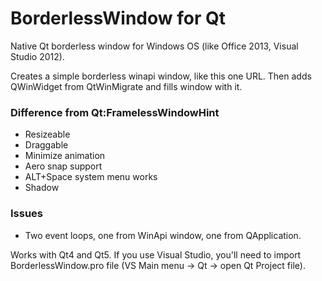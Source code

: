 # BorderlessWindow for Qt
Native Qt borderless window for Windows OS (like Office 2013, Visual Studio 2012).

Creates a simple borderless winapi window, like this one URL. Then adds QWinWidget from QtWinMigrate and fills window with it.

### Difference from Qt:FramelessWindowHint
* Resizeable
* Draggable
* Minimize animation
* Aero snap support
* ALT+Space system menu works
* Shadow

### Issues
* Two event loops, one from WinApi window, one from QApplication.



Works with Qt4 and Qt5. 
If you use Visual Studio, you'll need to import BorderlessWindow.pro file (VS Main menu -> Qt -> open Qt Project file).




